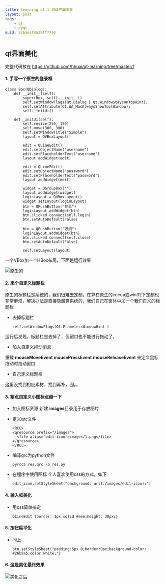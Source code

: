 ```yaml
---
title: learning qt 1 初级界面美化
layout: post
tags: 
    - qt 
    - pyqt
uuid: 8c6aeaf8a29ff77a0
---
```



qt界面美化
-----

完整代码放在
https://github.com/hhuai/qt-learning/tree/master/1

####  1. 手写一个原生的登录框

```
class Box(QDialog):
    def __init__(self):
        super(Box, self).__init__()
        self.setWindowFlags(Qt.Dialog | Qt.WindowStaysOnTopHint);
        self.setAttribute(Qt.WA_MacAlwaysShowToolWindow);
        self._initUi()

    def _initUi(self):
        self.resize(250, 150)
        self.move(300, 300)
        self.setWindowTitle("Simple")
        layout = QVBoxLayout()

        edit = QLineEdit()
        edit.setObjectName("username")
        edit.setPlaceholderText("username")
        layout.addWidget(edit)

        edit = QLineEdit()
        edit.setObjectName("password")
        edit.setPlaceholderText("password")
        layout.addWidget(edit)

        widget = QGroupBox("")
        layout.addWidget(widget)
        loginLayout = QHBoxLayout()
        widget.setLayout(loginLayout)
        btn = QPushButton("登录")
        loginLayout.addWidget(btn)
        btn.clicked.connect(self.login)
        btn.setAutoDefault(False)

        btn = QPushButton("取消")
        loginLayout.addWidget(btn)
        btn.clicked.connect(self.close)
        btn.setAutoDefault(False)

        self.setLayout(layout)
```

一个VBox加一个HBox布局，下面是运行效果

![原生的](http://hhuaiblog.qiniudn.com/qt1.jpg)

#### 2. 来个自定义标题栏

原生的标题栏是系统的，我们很难去定制，在算在原生的cocoa或win32下定制也非常麻烦，解决办法是直接隐藏算系统的，我们自己在窗体中加一个我们自义的标题栏

* 去掉标题栏

  ``` 
  self.setWindowFlags(Qt.FramelessWindowHint ) 
  ```

 运行后发现，标题栏是去掉了，但窗口也不能进行拖动了。

* 加入自定义拖动消息

 重载 **mouseMoveEvent** **mousePressEvent** **mouseReleaseEvent** 来定义鼠标拖动时拉动窗口

* 自己定义标题栏

 这里没找到相应素材，找到再补，囧。。

#### 3. 塞点自定义小图标点缀一下

* 加入图标资源
  新建 **images**目录用于存放图片
    
* 定义qrc文件
    
    ```
    <RCC>
    <qresource prefix="/images">
      <file alias='edit-icon'>images/1.png</file>
    </qresource>
    </RCC>
    ```

* 编译qrc为python文件

    ```
    pyrcc5 res.qrc -o res.py
    ```
    
* 在程序中使用图标
    个人喜欢使用css的方式，如下

    ``` 
    edit_icon.setStyleSheet("background: url(:/images/edit-icon);") 
    ```
  
#### 4. 输入框美化

* 用css简单搞定

    ```
    QLineEdit {border: 1px solid #eee;height: 30px;}
    ```

#### 5. 按钮扁平化

* 同上

    ```
    btn.setStyleSheet("padding:5px 0;border:0px;background-color: #26b9a5;color:white;")
    ```

#### 6. 这是美化最终效果
![美化之后](http://hhuaiblog.qiniudn.com/qt2.png)
